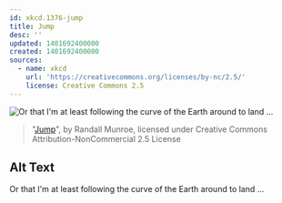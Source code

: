 ```yaml
---
id: xkcd.1376-jump
title: Jump
desc: ''
updated: 1401692400000
created: 1401692400000
sources:
  - name: xkcd
    url: 'https://creativecommons.org/licenses/by-nc/2.5/'
    license: Creative Commons 2.5
---
```

![Or that I'm at least following the curve of the Earth around to land ...](https://imgs.xkcd.com/comics/jump.png)
> "[Jump](https://xkcd.com/1376/)", by Randall Munroe, licensed under Creative Commons Attribution-NonCommercial 2.5 License

## Alt Text
Or that I'm at least following the curve of the Earth around to land ...
